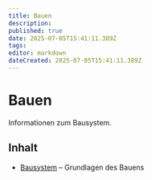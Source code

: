 ```yaml
---
title: Bauen
description:
published: true
date: 2025-07-05T15:41:11.389Z
tags:
editor: markdown
dateCreated: 2025-07-05T15:41:11.389Z
---
```


# Bauen

Informationen zum Bausystem.

## Inhalt
- [Bausystem](Bausystem.md) – Grundlagen des Bauens
